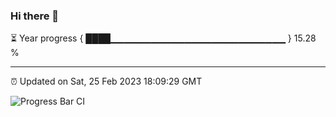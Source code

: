 ### Hi there 👋

⏳ Year progress { ████▁▁▁▁▁▁▁▁▁▁▁▁▁▁▁▁▁▁▁▁▁▁▁▁▁▁ } 15.28 %

---

⏰ Updated on Sat, 25 Feb 2023 18:09:29 GMT

![Progress Bar CI](https://github.com/Shyam-Makwana/GitHub-Actions-Demo/workflows/Progress%20Bar%20CI/badge.svg)
